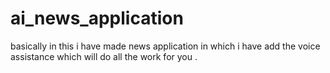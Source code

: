 # ai_news_application
basically in this i have made news application in which i have add the voice assistance which will do all the work for you .
